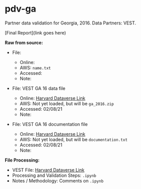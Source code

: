 # pdv-ga  
Partner data validation for Georgia, 2016. Data Partners: VEST. 

[Final Report](link goes here)

**Raw from source:**
- File:
  - Online: 
  - AWS: `name.txt`
  - Accessed: 
  - Note:  
  
- File: VEST GA 16 data file
  - Online: [Harvard Dataverse Link](https://dataverse.harvard.edu/file.xhtml?fileId=4278894&version=52.0)
  - AWS: Not yet loaded, but will be `ga_2016.zip`
  - Accessed: 02/08/21
  - Note:

- File: VEST GA 16 documentation file
  - Online: [Harvard Dataverse Link](https://dataverse.harvard.edu/file.xhtml?fileId=4366197&version=52.0)
  - AWS: Not yet loaded, but will be `documentation.txt`
  - Accessed: 02/08/21
  - Note:
  
  
   
**File Processing:**
- VEST File: [Harvard Dataverse Link](https://dataverse.harvard.edu/dataset.xhtml?persistentId=doi:10.7910/DVN/NH5S2I)
- Processing and Validation Steps: `.ipynb`
- Notes / Methodology: Comments on `.ipynb`
